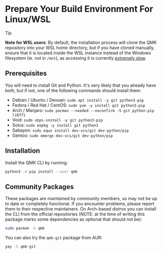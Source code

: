 # Prepare Your Build Environment For Linux/WSL
> [!TIP]
> **Note for WSL users**: By default, the installation process will clone the QMK repository into your WSL home directory, but if you have cloned manually, ensure that it is located inside the WSL instance instead of the Windows filesystem (ie. not in `/mnt`), as accessing it is currently [extremely slow](https://github.com/microsoft/WSL/issues/4197).
## Prerequisites
You will need to install Git and Python. It's very likely that you already have both, but if not, one of the following commands should install them:
* Debian / Ubuntu / Devuan: `sudo apt install -y git python3-pip`
* Fedora / Red Hat / CentOS: `sudo yum -y install git python3-pip`
* Arch / Manjaro: `sudo pacman --needed --noconfirm -S git python-pip libffi`
* Void: `sudo xbps-install -y git python3-pip`
* Solus: `sudo eopkg -y install git python3`
* Sabayon: `sudo equo install dev-vcs/git dev-python/pip`
* Gentoo: `sudo emerge dev-vcs/git dev-python/pip`
## Installation
Install the QMK CLI by running:
```sh
python3 -m pip install --user qmk
```
## Community Packages
These packages are maintained by community members, so may not be up to date or completely functional. If you encounter problems, please report them to their respective maintainers.
On Arch-based distros you can install the CLI from the official repositories (NOTE: at the time of writing this package marks some dependencies as optional that should not be):
```sh
sudo pacman -S qmk
```
You can also try the `qmk-git` package from AUR:
```sh
yay -S qmk-git
```
